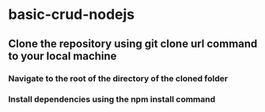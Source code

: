 # basic-crud-nodejs

## Clone the repository using git clone url command to your local machine

### Navigate to the root of the directory of the cloned folder

### Install dependencies using the npm install command
